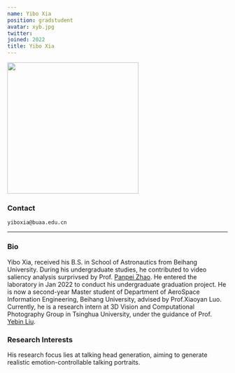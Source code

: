 ```yaml
---
name: Yibo Xia
position: gradstudent
avatar: xyb.jpg
twitter:
joined: 2022
title: Yibo Xia
---
```


<img width="300" src="{{site.baseurl}}/images/people/{{page.avatar}}" data-action="zoom">

### Contact

<i class="fa fa-envelope-o"></i>  `yiboxia@buaa.edu.cn`<br>

<hr>

### Bio

Yibo Xia, received his B.S. in School of Astronautics from Beihang University.
During his undergraduate studies, he contributed to video saliency analysis surprivsed by Prof. [Panpei Zhao](http://www.sa.buaa.edu.cn/info/1014/4780.htm).
He entered the laboratory in Jan 2022 to conduct his undergraduate graduation project.
He is now a second-year Master student of Department of AeroSpace Information Engineering, Beihang University, advised by Prof.Xiaoyan Luo.
Currently, he is a research intern at 3D Vision and Computational Photography Group in Tsinghua University, under the guidance of Prof. [Yebin Liu](https://liuyebin.com/).

### Research Interests

His research focus lies at talking head generation, aiming to generate realistic emotion-controllable talking portraits.
